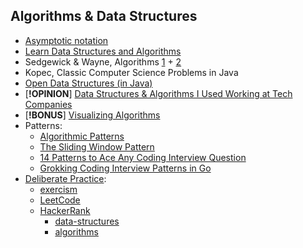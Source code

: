 ## Algorithms & Data Structures
- [Asymptotic notation](https://www.khanacademy.org/computing/computer-science/algorithms/asymptotic-notation/a/asymptotic-notation)
- [Learn Data Structures and Algorithms](https://www.geeksforgeeks.org/learn-data-structures-and-algorithms-dsa-tutorial/?ref=shm)
- Sedgewick & Wayne, Algorithms [1](https://www.coursera.org/learn/algorithms-part1) + [2](https://www.coursera.org/learn/algorithms-part2)
- Kopec, Classic Computer Science Problems in Java
- [Open Data Structures (in Java)](http://opendatastructures.org/ods-java/)
- [**!OPINION**] [Data Structures & Algorithms I Used Working at Tech Companies](https://blog.pragmaticengineer.com/data-structures-and-algorithms-i-actually-used-day-to-day/)
- [**!BONUS**] [Visualizing Algorithms](https://bost.ocks.org/mike/algorithms/)
- Patterns:
  - [Algorithmic Patterns](https://cs.lmu.edu/~ray/notes/algpatterns/)
  - [The Sliding Window Pattern](https://nan-archive.vercel.app/sliding-window)
  - [14 Patterns to Ace Any Coding Interview Question](https://hackernoon.com/14-patterns-to-ace-any-coding-interview-question-c5bb3357f6ed)
  - [Grokking Coding Interview Patterns in Go](https://www.educative.io/courses/grokking-coding-interview-patterns-go)
- [Deliberate Practice](https://en.wikipedia.org/wiki/Practice_(learning_method)#Deliberate_practice):
  - [exercism](https://exercism.org/)
  - [LeetCode](https://leetcode.com/)
  - [HackerRank](https://www.hackerrank.com/)
    - [data-structures](https://www.hackerrank.com/domains/data-structures)
    - [algorithms](https://www.hackerrank.com/domains/algorithms)
